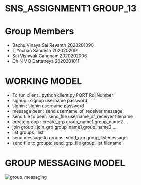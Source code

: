 # SNS_ASSIGNMENT1 GROUP_13

# Group Members

* Bachu Vinaya Sai Revanth    2020201090
* T Yochan Sandesh            2020202001
* Sai Vishwak Gangnam         2020202006
* Ch N V B Dattatreya         2020201011

# WORKING MODEL
* To run client : python client.py PORT RollNumber
* signup : signup username password
* signin : signin username password
* message peer : send username_of_receiver message
* send file to peer: send_file username_of_receiver filename
* create group : create_grp group_name1,group_name2 ...
* join group : join_grp group_name1,group_name2 ...
* list groups : list 
* send message to groups: send_grp group_list message
* send file to groups: send_grp_file group_list filename

# GROUP MESSAGING MODEL
![group_messaging](https://user-images.githubusercontent.com/70585835/105977141-0854f800-60b7-11eb-9dcd-54977cbfcd18.jpg)
